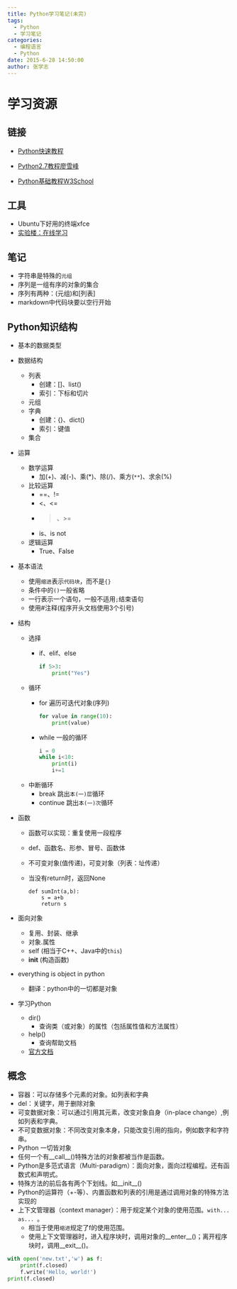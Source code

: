 ```yaml
---
title: Python学习笔记(未完)
tags: 
  - Python
  - 学习笔记
categories:
  - 编程语言
  - Python
date: 2015-6-28 14:50:00
author: 张学志
---
```






# 学习资源

## 链接
* [Python快速教程](http://www.cnblogs.com/vamei/archive/2012/09/13/2682778.html)

* [Python2.7教程廖雪峰](http://www.liaoxuefeng.com/wiki/001374738125095c955c1e6d8bb493182103fac9270762a000/)

* [Python基础教程W3School](http://www.w3cschool.cc/python/python-tutorial.html)

<!-- more -->

## 工具
* Ubuntu下好用的终端xfce
* [实验楼：在线学习](http://www.shiyanlou.com/courses/214 )

## 笔记

* 字符串是特殊的`元组`
* 序列是一组有序的对象的集合
* 序列有两种：(元组)和[列表]
* markdown中代码块要以空行开始

## Python知识结构

- 基本的数据类型
- 数据结构
	- 列表
		- 创建：[]、list()
		- 索引：下标和切片
	- 元组
	- 字典
		- 创建：{}、dict()
		- 索引：键值
	- 集合
- 运算
	- 数学运算
		- 加(+)、减(-)、乘(*)、除(/)、乘方(`**`)、求余(%)
	- 比较运算
		- ==、!=
		- <、<=
		- >、>=
		- is、is not
	- 逻辑运算
		- True、False
- 基本语法
	- 使用`缩进`表示`代码块`，而不是`{}`
	- 条件中的`()`一般省略
	- 一行表示一个语句，一般不适用`;`结束语句
	- 使用#注释(程序开头文档使用3个引号)

- 结构
	- 选择
		- if、elif、else

			``` python
			if 5>3:
				print("Yes")
			```
	- 循环
		- for 遍历可迭代对象(序列)
		
			``` python
			for value in range(10):
				print(value)
			```
		- while 一般的循环
	
			``` python
			i = 0
			while i<10:
				print(i)
				i+=1
			```
	- 中断循环
		- break 跳出`本(一)层`循环
		- continue 跳出`本(一)次`循环
- 函数
	- 函数可以实现：重复使用一段程序
	- def、函数名、形参、冒号、函数体
	- 不可变对象(值传递)，可变对象（列表：址传递）
	- 当没有return时，返回None

		```
		def sumInt(a,b):
			s = a+b 
			return s
		```
- 面向对象
	- 复用、封装、继承
	- 对象.属性
	- self (相当于C++、Java中的`this`)
	- __init__ (构造函数)
- everything is object in python
	- 翻译：python中的一切都是对象
- 学习Python
	- dir()
		- 查询类（或对象）的属性（包括属性值和方法属性）
	- help()
		- 查询帮助文档
	- [官方文档](https://www.python.org/doc/)



## 概念
* 容器：可以存储多个元素的对象。如列表和字典
* del：关键字，用于删除对象
* 可变数据对象：可以通过引用其元素，改变对象自身（in-place change）,例如列表和字典。
* 不可变数据对象：不同改变对象本身，只能改变引用的指向，例如数字和字符串。
* Python 一切皆对象
* 任何一个有__call__()特殊方法的对象都被当作是函数。
* Python是多范式语言（Multi-paradigm）：面向对象，面向过程编程。还有函数式和声明式。
* 特殊方法的前后各有两个下划线。如__init__()
* Python的运算符（+-等）、内置函数和列表的引用是通过调用对象的特殊方法实现的
* 上下文管理器（context manager）：用于规定某个对象的使用范围。`with... as... `。
	* 相当于使用`缩进`规定了f的使用范围。
	* 使用上下文管理器时，进入程序块时，调用对象的__enter__()；离开程序块时，调用__exit__()。
``` python
with open('new.txt','w') as f:
	print(f.closed)
	f.write('Hello, world!')
print(f.closed)
```